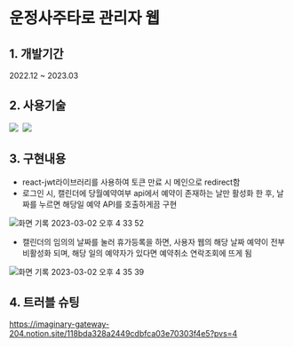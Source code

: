 # 운정사주타로 관리자 웹

## 1. 개발기간
2022.12 ~ 2023.03

## 2. 사용기술
<img src="https://img.shields.io/badge/React.js-17b6e7?style=flat-square&logo=React&logoColor=white"/></a>&nbsp;
<img src="https://img.shields.io/badge/SASS-CC6699?style=flat-square&logo=SASS&logoColor=white"/></a>&nbsp;

## 3. 구현내용
- react-jwt라이브러리를 사용하여 토큰 만료 시 메인으로 redirect함
- 로그인 시, 캘린더에 당월예약여부 api에서 예약이 존재하는 날만 활성화 한 후, 날짜를 누르면 해당일 예약 API를 호출하게끔 구현

![화면 기록 2023-03-02 오후 4 33 52](https://user-images.githubusercontent.com/68591616/231917907-19473d1b-4f51-44db-8de0-0d4ad484eeee.gif)

- 캘린더의 임의의 날짜를 눌러 휴가등록을 하면, 사용자 웹의 해당 날짜 예약이 전부 비활성화 되며, 해당 일의 예약자가 있다면 예약취소 연락조회에 뜨게 됨

![화면 기록 2023-03-02 오후 4 35 39](https://user-images.githubusercontent.com/68591616/231917911-50d6d455-33e8-4513-9b52-eedd887d031f.gif)

## 4. 트러블 슈팅
https://imaginary-gateway-204.notion.site/118bda328a2449cdbfca03e70303f4e5?pvs=4
